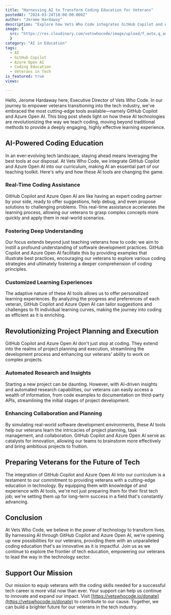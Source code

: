 ```yaml
---
title: "Harnessing AI to Transform Coding Education for Veterans"
postedAt: "2024-03-24T10:00:00.000Z"
author: "Jerome Hardaway"
description: "Explore how Vets Who Code integrates GitHub Copilot and Azure Open AI into its curriculum, offering veterans an innovative approach to learning programming and preparing them for the future of tech."
image: { 
  src: "https://res.cloudinary.com/vetswhocode/image/upload/f_auto,q_auto,g_auto/v1711322381/ai-teaching-vetswhocode_gixy7v.jpg" 
  }
category: "AI in Education"
tags:
  - AI
  - GitHub Copilot
  - Azure Open AI
  - Coding Education
  - Veterans in Tech
is_featured: true
views: 

---
```


Hello, Jerome Hardaway here, Executive Director of Vets Who Code. In our journey to empower veterans transitioning into the tech industry, we've embraced the most cutting-edge tools available—namely GitHub Copilot and Azure Open AI. This blog post sheds light on how these AI technologies are revolutionizing the way we teach coding, moving beyond traditional methods to provide a deeply engaging, highly effective learning experience.

## AI-Powered Coding Education

In an ever-evolving tech landscape, staying ahead means leveraging the best tools at our disposal. At Vets Who Code, we integrate GitHub Copilot and Azure Open AI into our curriculum, making AI an essential part of our teaching toolkit. Here's why and how these AI tools are changing the game.

### Real-Time Coding Assistance

GitHub Copilot and Azure Open AI are like having an expert coding partner by your side, ready to offer suggestions, help debug, and even propose solutions to challenging problems. This real-time assistance accelerates the learning process, allowing our veterans to grasp complex concepts more quickly and apply them in real-world scenarios.

### Fostering Deep Understanding

Our focus extends beyond just teaching veterans how to code; we aim to instill a profound understanding of software development practices. GitHub Copilot and Azure Open AI facilitate this by providing examples that illustrate best practices, encouraging our veterans to explore various coding strategies and ultimately fostering a deeper comprehension of coding principles.

### Customized Learning Experiences

The adaptive nature of these AI tools allows us to offer personalized learning experiences. By analyzing the progress and preferences of each veteran, GitHub Copilot and Azure Open AI can tailor suggestions and challenges to fit individual learning curves, making the journey into coding as efficient as it is enriching.

## Revolutionizing Project Planning and Execution

GitHub Copilot and Azure Open AI don't just stop at coding. They extend into the realms of project planning and execution, streamlining the development process and enhancing our veterans' ability to work on complex projects.

### Automated Research and Insights

Starting a new project can be daunting. However, with AI-driven insights and automated research capabilities, our veterans can easily access a wealth of information, from code examples to documentation on third-party APIs, streamlining the initial stages of project development.

### Enhancing Collaboration and Planning

By simulating real-world software development environments, these AI tools help our veterans learn the intricacies of project planning, task management, and collaboration. GitHub Copilot and Azure Open AI serve as catalysts for innovation, allowing our teams to brainstorm more effectively and bring ambitious projects to fruition.

## Preparing Veterans for the Future of Tech

The integration of GitHub Copilot and Azure Open AI into our curriculum is a testament to our commitment to providing veterans with a cutting-edge education in technology. By equipping them with knowledge of and experience with AI tools, we're not just preparing them for their first tech job; we're setting them up for long-term success in a field that's constantly advancing.

## Conclusion

At Vets Who Code, we believe in the power of technology to transform lives. By harnessing AI through GitHub Copilot and Azure Open AI, we're opening up new possibilities for our veterans, providing them with an unparalleled coding education that's as innovative as it is impactful. Join us as we continue to explore the frontier of tech education, empowering our veterans to lead the way in the technology sector.

## Support Our Mission

Our mission to equip veterans with the coding skills needed for a successful tech career is more vital now than ever. Your support can help us continue to innovate and expand our impact. Visit [https://vetswhocode.io/donate](https://vetswhocode.io/donate) to contribute to our cause. Together, we can build a brighter future for our veterans in the tech industry.